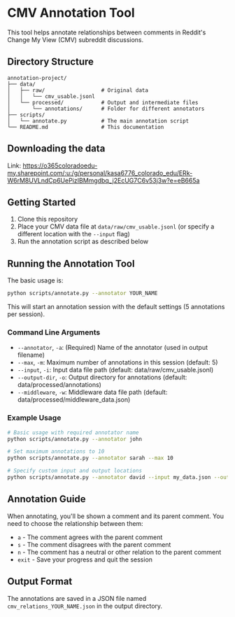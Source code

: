 # CMV Annotation Tool

This tool helps annotate relationships between comments in Reddit's Change My View (CMV) subreddit discussions.

## Directory Structure

```
annotation-project/
├── data/
│   ├── raw/                  # Original data
│   │   └── cmv_usable.jsonl
│   └── processed/            # Output and intermediate files
│       └── annotations/      # Folder for different annotators
├── scripts/
│   └── annotate.py           # The main annotation script
└── README.md                 # This documentation
```
## Downloading the data

Link: https://o365coloradoedu-my.sharepoint.com/:u:/g/personal/kasa6776_colorado_edu/ERk-W6rM8UVLndCp6UePizIBMmgdbq_j2EcUG7C6v53j3w?e=eB665a

## Getting Started

1. Clone this repository
2. Place your CMV data file at `data/raw/cmv_usable.jsonl` (or specify a different location with the `--input` flag)
3. Run the annotation script as described below

## Running the Annotation Tool

The basic usage is:

```bash
python scripts/annotate.py --annotator YOUR_NAME
```

This will start an annotation session with the default settings (5 annotations per session).

### Command Line Arguments

- `--annotator`, `-a`: (Required) Name of the annotator (used in output filename)
- `--max`, `-m`: Maximum number of annotations in this session (default: 5)
- `--input`, `-i`: Input data file path (default: data/raw/cmv_usable.jsonl)
- `--output-dir`, `-o`: Output directory for annotations (default: data/processed/annotations)
- `--middleware`, `-w`: Middleware data file path (default: data/processed/middleware_data.json)

### Example Usage

```bash
# Basic usage with required annotator name
python scripts/annotate.py --annotator john

# Set maximum annotations to 10
python scripts/annotate.py --annotator sarah --max 10

# Specify custom input and output locations
python scripts/annotate.py --annotator david --input my_data.json --output-dir my_annotations
```

## Annotation Guide

When annotating, you'll be shown a comment and its parent comment. You need to choose the relationship between them:

- `a` - The comment agrees with the parent comment
- `s` - The comment disagrees with the parent comment
- `n` - The comment has a neutral or other relation to the parent comment
- `exit` - Save your progress and quit the session

## Output Format

The annotations are saved in a JSON file named `cmv_relations_YOUR_NAME.json` in the output directory.

